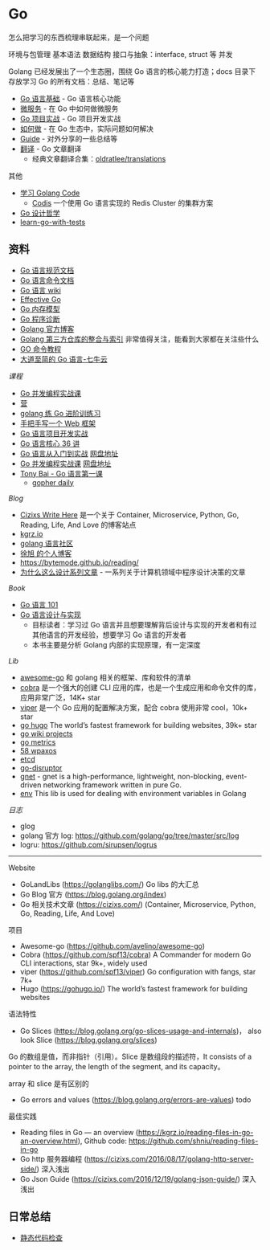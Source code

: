 # Go

怎么把学习的东西梳理串联起来，是一个问题

环境与包管理
基本语法
数据结构
接口与抽象：interface, struct 等
并发

Golang 已经发展出了一个生态圈，围绕 Go 语言的核心能力打造；docs 目录下存放学习 Go 的所有文档：总结、笔记等

- [Go 语言基础](core/README.md) - Go 语言核心功能
- [微服务](microservices/README.md) - 在 Go 中如何做微服务
- [Go 项目实战](develop/README.md) - Go 项目开发实战
- [如何做](howto) - 在 Go 生态中，实际问题如何解决
- [Guide](guide/README.md) - 对外分享的一些总结等
- [翻译](translate) - Go 文章翻译
  - 经典文章翻译合集：[oldratlee/translations](https://github.com/oldratlee/translations)

其他

- [学习 Golang Code](https://www.notion.so/shniu/golang-40ee2f6810b340878eee1af312f06e96)
  - [Codis](https://github.com/CodisLabs/codis) 一个使用 Go 语言实现的 Redis Cluster 的集群方案
- [Go 设计哲学](core/08_oop/README.md)
- [learn-go-with-tests](https://github.com/spring2go/learn-go-with-tests)

## 资料

- [Go 语言规范文档](https://golang.google.cn/ref/spec)
- [Go 语言命令文档](https://golang.google.cn/doc/cmd)
- [Go 语言 wiki](https://github.com/golang/go/wiki)
- [Effective Go](https://golang.google.cn/doc/effective_go.html)
- [Go 内存模型](https://golang.google.cn/ref/mem)
- [Go 程序诊断](https://golang.google.cn/doc/diagnostics.html)
- [Golang 官方博客](https://blog.golang.org/index)
- [Golang 第三方仓库的整合与索引](https://libs.garden/go) 非常值得关注，能看到大家都在关注些什么
- [GO 命令教程](https://github.com/hyper0x/go_command_tutorial)
- [大道至简的 Go 语言-七牛云](http://open.qiniu.us/go-next-c.pdf)

_课程_

- [Go 并发编程实战课](https://pan.baidu.com/disk/home?#/all?vmode=list&path=%2F%E6%9C%80%E6%96%B0%E8%AE%AD%E7%BB%83%E8%90%A5%E8%B5%84%E6%96%99%2Fgeektime%2F01-%E4%B8%93%E6%A0%8F%E8%AF%BE%2F151-200%2F159-Go%E5%B9%B6%E5%8F%91%E7%BC%96%E7%A8%8B%E5%AE%9E%E6%88%98%E8%AF%BE)
- [营](https://pan.baidu.com/disk/main?from=oldversion#/index?category=all&path=%2F%E6%9C%80%E6%96%B0%E8%AE%AD%E7%BB%83%E8%90%A5%E8%B5%84%E6%96%99%2FGo%E8%BF%9B%E9%98%B6%E8%AE%AD%E7%BB%83%E8%90%A5%E7%AC%AC%E5%9B%9B%E6%9C%9F)
- [golang 练 Go 进阶训练习](https://github.com/cncamp/golang)
- [手把手写一个 Web 框架](https://time.geekbang.org/column/intro/100090601)
- [Go 语言项目开发实战](https://time.geekbang.org/column/intro/100079601)
- [Go 语言核心 36 讲](https://time.geekbang.org/column/intro/100013101?tab=catalog)
- [Go 语言从入门到实战](https://time.geekbang.org/course/intro/100024001)
  [网盘地址](https://pan.baidu.com/disk/home?#/all?vmode=list&path=%2F%E6%9C%80%E6%96%B0%E8%AE%AD%E7%BB%83%E8%90%A5%E8%B5%84%E6%96%99%2Fgeektime%2F02-%E8%A7%86%E9%A2%91%E8%AF%BE%2F50-99%2F59-Go%E8%AF%AD%E8%A8%80%E4%BB%8E%E5%85%A5%E9%97%A8%E5%88%B0%E5%AE%9E%E6%88%98)
- [Go 并发编程实战课](https://time.geekbang.org/column/intro/100061801) [网盘地址](https://pan.baidu.com/disk/home?#/all?vmode=list&path=%2F%E6%9C%80%E6%96%B0%E8%AE%AD%E7%BB%83%E8%90%A5%E8%B5%84%E6%96%99%2Fgeektime%2F01-%E4%B8%93%E6%A0%8F%E8%AF%BE%2F151-200%2F159-Go%E5%B9%B6%E5%8F%91%E7%BC%96%E7%A8%8B%E5%AE%9E%E6%88%98%E8%AF%BE)
- [Tony Bai - Go 语言第一课](https://time.geekbang.org/column/intro/100093501)
  - [gopher daily](https://github.com/bigwhite/gopherdaily)

_Blog_

- [Cizixs Write Here](https://cizixs.com/) 是一个关于 Container, Microservice, Python, Go, Reading, Life, And Love 的博客站点
- [kgrz.io](https://kgrz.io/)
- [golang 语言社区](https://www.kancloud.cn/cserli/golang)
- [徐旭 的个人博客](https://note.mogutou.xyz/)
- https://bytemode.github.io/reading/
- [为什么这么设计系列文章](https://draveness.me/whys-the-design/) - 一系列关于计算机领域中程序设计决策的文章

_Book_

- [Go 语言 101](https://gfw.go101.org/article/101.html)
- [Go 语言设计与实现](https://draveness.me/golang/)
  - 目标读者：学习过 Go 语言并且想要理解背后设计与实现的开发者和有过其他语言的开发经验，想要学习 Go 语言的开发者
  - 本书主要是分析 Golang 内部的实现原理，有一定深度

_Lib_

- [awesome-go](https://github.com/avelino/awesome-go) 和 golang 相关的框架、库和软件的清单
- [cobra](https://github.com/spf13/cobra) 是一个强大的创建 CLI 应用的库，也是一个生成应用和命令文件的库，应用非常广泛，14K+ star
- [viper](https://github.com/spf13/viper) 是一个 Go 应用的配置解决方案，配合 cobra 使用非常 cool，10k+ star
- [go hugo](https://gohugo.io/) The world’s fastest framework for building websites, 39k+ star
- [go wiki projects](https://github.com/golang/go/wiki/Projects)
- [go metrics](https://github.com/rcrowley/go-metrics)
- [58 wpaxos](https://github.com/wuba/WPaxos)
- [etcd](https://github.com/etcd-io/etcd)
- [go-disruptor](https://github.com/smartystreets-prototypes/go-disruptor)
- [gnet](https://github.com/panjf2000/gnet) - gnet is a high-performance, lightweight, non-blocking, event-driven networking framework written in pure Go.
- [env](https://github.com/timest/env) This lib is used for dealing with environment variables in Golang

_日志_

- glog
- golang 官方 log: https://github.com/golang/go/tree/master/src/log
- logru: https://github.com/sirupsen/logrus

---

Website

- GoLandLibs (https://golanglibs.com/) Go libs 的大汇总
- Go Blog 官方 (https://blog.golang.org/index)
- Go 相关技术文章 (https://cizixs.com/) (Container, Microservice, Python, Go, Reading, Life, And Love)

项目

- Awesome-go (https://github.com/avelino/awesome-go)
- Cobra (https://github.com/spf13/cobra) A Commander for modern Go CLI interactions, star 9k+, widely used
- viper (https://github.com/spf13/viper) Go configuration with fangs, star 7k+
- Hugo (https://gohugo.io/) The world’s fastest framework for building websites

语法特性

- Go Slices (https://blog.golang.org/go-slices-usage-and-internals)， also look Slice (https://blog.golang.org/slices)

Go 的数组是值，而非指针（引用）。Slice 是数组段的描述符，It consists of a pointer to the array, the length of the segment, and its capacity。

array 和 slice 是有区别的

- Go errors and values (https://blog.golang.org/errors-are-values) todo

最佳实践

- Reading files in Go — an overview (https://kgrz.io/reading-files-in-go-an-overview.html), Github code: https://github.com/shniu/reading-files-in-go
- Go http 服务器编程 (https://cizixs.com/2016/08/17/golang-http-server-side/) 深入浅出
- Go Json Guide (https://cizixs.com/2016/12/19/golang-json-guide/) 深入浅出

## 日常总结

- [静态代码检查](develop/golang-code-lint.md)
